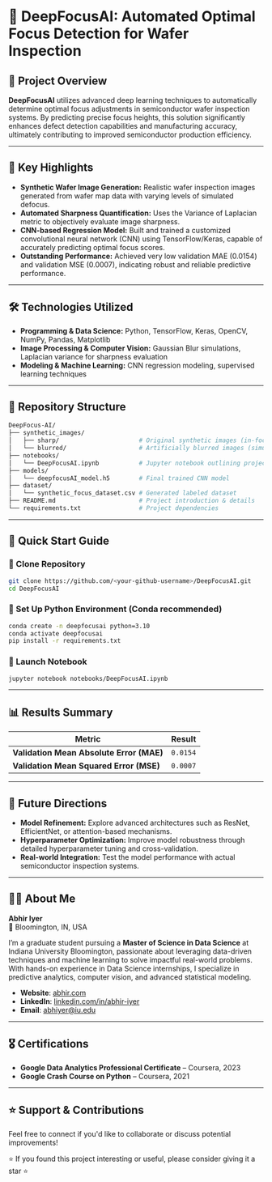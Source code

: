 
# 📌 DeepFocusAI: Automated Optimal Focus Detection for Wafer Inspection

## 🚀 Project Overview

**DeepFocusAI** utilizes advanced deep learning techniques to automatically determine optimal focus adjustments in semiconductor wafer inspection systems. By predicting precise focus heights, this solution significantly enhances defect detection capabilities and manufacturing accuracy, ultimately contributing to improved semiconductor production efficiency.

---

## 🌟 Key Highlights

- **Synthetic Wafer Image Generation:** Realistic wafer inspection images generated from wafer map data with varying levels of simulated defocus.
- **Automated Sharpness Quantification:** Uses the Variance of Laplacian metric to objectively evaluate image sharpness.
- **CNN-based Regression Model:** Built and trained a customized convolutional neural network (CNN) using TensorFlow/Keras, capable of accurately predicting optimal focus scores.
- **Outstanding Performance:** Achieved very low validation MAE (0.0154) and validation MSE (0.0007), indicating robust and reliable predictive performance.

---

## 🛠️ Technologies Utilized

- **Programming & Data Science:** Python, TensorFlow, Keras, OpenCV, NumPy, Pandas, Matplotlib
- **Image Processing & Computer Vision:** Gaussian Blur simulations, Laplacian variance for sharpness evaluation
- **Modeling & Machine Learning:** CNN regression modeling, supervised learning techniques

---

## 📂 Repository Structure

```bash
DeepFocus-AI/
├── synthetic_images/
│   ├── sharp/                      # Original synthetic images (in-focus)
│   └── blurred/                    # Artificially blurred images (simulated defocus)
├── notebooks/
│   └── DeepFocusAI.ipynb           # Jupyter notebook outlining project workflow
├── models/
│   └── deepfocusAI_model.h5        # Final trained CNN model
├── dataset/
│   └── synthetic_focus_dataset.csv # Generated labeled dataset
├── README.md                       # Project introduction & details
└── requirements.txt                # Project dependencies
```

---

## 🚩 Quick Start Guide

### 🔸 Clone Repository

```bash
git clone https://github.com/<your-github-username>/DeepFocusAI.git
cd DeepFocusAI
```

### 🔸 Set Up Python Environment (Conda recommended)

```bash
conda create -n deepfocusai python=3.10
conda activate deepfocusai
pip install -r requirements.txt
```

### 🔸 Launch Notebook

```bash
jupyter notebook notebooks/DeepFocusAI.ipynb
```

---

## 📊 Results Summary

| Metric                                    | Result    |
|-------------------------------------------|-----------|
| **Validation Mean Absolute Error (MAE)**  | `0.0154`  |
| **Validation Mean Squared Error (MSE)**   | `0.0007`  |

---

## 🔮 Future Directions

- **Model Refinement:** Explore advanced architectures such as ResNet, EfficientNet, or attention-based mechanisms.
- **Hyperparameter Optimization:** Improve model robustness through detailed hyperparameter tuning and cross-validation.
- **Real-world Integration:** Test the model performance with actual semiconductor inspection systems.

---

## 🧑‍💻 About Me

**Abhir Iyer**  
📍 Bloomington, IN, USA  

I’m a graduate student pursuing a **Master of Science in Data Science** at Indiana University Bloomington, passionate about leveraging data-driven techniques and machine learning to solve impactful real-world problems. With hands-on experience in Data Science internships, I specialize in predictive analytics, computer vision, and advanced statistical modeling.

- **Website**: [abhir.com](https://abhir.com)  
- **LinkedIn**: [linkedin.com/in/abhir-iyer](https://linkedin.com/in/abhir-iyer)  
- **Email**: [abhiyer@iu.edu](mailto:abhiyer@iu.edu)  

---

## 🎖️ Certifications

- **Google Data Analytics Professional Certificate** – Coursera, 2023  
- **Google Crash Course on Python** – Coursera, 2021  

---

## ⭐ Support & Contributions

Feel free to connect if you'd like to collaborate or discuss potential improvements!

⭐ If you found this project interesting or useful, please consider giving it a star ⭐
